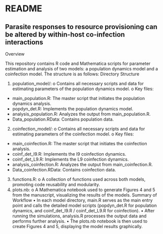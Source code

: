 # README 
## Parasite responses to resource provisioning can be altered by within-host co-infection interactions 

Overview

This repository contains R code and Mathematica scripts for parameter estimation and analysis of two models: a population dynamics model and a coinfection model. The structure is as follows:
Directory Structure
1.	population_model/:
o	Contains all necessary scripts and data for estimating parameters of the population dynamics model.
o	Key files:
- main_population.R: The master script that initiates the population dynamics analysis.
- popdyn_det.R: Implements the population dynamics model.
- analysis_population.R: Analyzes the output from main_population.R.
- Data_population.RData: Contains population data.

2.	coinfection_model/:
o	Contains all necessary scripts and data for estimating parameters of the coinfection model.
o	Key files:
- main_coinfection.R: The master script that initiates the coinfection analysis.
- coinf_det_I9.R: Implements the I9 coinfection dynamics.
- coinf_det_L9.R: Implements the L9 coinfection dynamics.
- analysis_coinfection.R: Analyzes the output from main_coinfection.R.
- Data_coinfection.RData: Contains coinfection data.

3.	functions.R:
o	A collection of functions used across both models, promoting code reusability and modularity.
4.	plots.nb:
o	A Mathematica notebook used to generate Figures 4 and 5 from the manuscript, visualizing the results of the models.
Summary of Workflow
•	In each model directory, main.R serves as the main entry point and calls the detailed model scripts (popdyn_det.R for population dynamics, and coinf_det_I9.R / coinf_det_L9.R for coinfection).
•	After running the simulations, analysis.R processes the output data and performs further analysis.
•	The plots.nb notebook is then used to create Figures 4 and 5, displaying the model results graphically.
